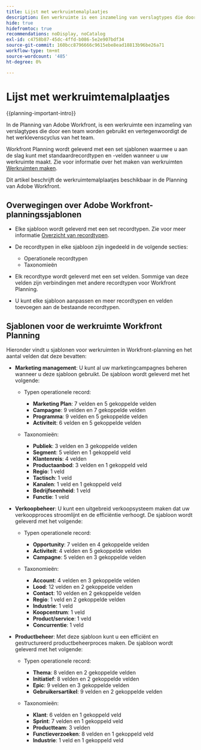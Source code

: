 ```yaml
---
title: Lijst met werkruimtemalplaatjes
description: Een werkruimte is een inzameling van verslagtypes die door een team worden gebruikt en vertegenwoordigt de het werklevenscyclus van het team. Adobe Workfront Planning wordt geleverd met een set sjablonen waarmee u aan de slag kunt met standaardrecordtypen en -velden wanneer u uw werkruimte maakt.
hide: true
hidefromtoc: true
recommendations: noDisplay, noCatalog
exl-id: c4758b87-45dc-4ffd-b086-5e2e907bdf34
source-git-commit: 160bcc8796666c9615ebe8ead18813b96be26a71
workflow-type: tm+mt
source-wordcount: '485'
ht-degree: 0%

---
```


<!--update the metadata with real information when making this available in TOC and in the left nav:
---
title: List of available workspace templates
description: You can use templates to create workspaces. This article provides a list of available workspace templates
hidefromtoc: yes
hide: yes
author: Alina
feature: Work Management
role: User
---

-->

# Lijst met werkruimtemalplaatjes

{{planning-important-intro}}

In de Planning van Adobe Workfront, is een werkruimte een inzameling van verslagtypes die door een team worden gebruikt en vertegenwoordigt de het werklevenscyclus van het team.

Workfront Planning wordt geleverd met een set sjablonen waarmee u aan de slag kunt met standaardrecordtypen en -velden wanneer u uw werkruimte maakt. Zie voor informatie over het maken van werkruimten [Werkruimten maken](/help/quicksilver/planning/architecture/create-workspaces.md).

Dit artikel beschrijft de werkruimtemalplaatjes beschikbaar in de Planning van Adobe Workfront.

## Overwegingen over Adobe Workfront-planningssjablonen

* Elke sjabloon wordt geleverd met een set recordtypen. Zie voor meer informatie [Overzicht van recordtypen](/help/quicksilver/planning/architecture/overview-of-record-types.md).
* De recordtypen in elke sjabloon zijn ingedeeld in de volgende secties:

   * Operationele recordtypen
   * Taxonomieën
* Elk recordtype wordt geleverd met een set velden. Sommige van deze velden zijn verbindingen met andere recordtypen voor Workfront Planning.
* U kunt elke sjabloon aanpassen en meer recordtypen en velden toevoegen aan de bestaande recordtypen.

<!-- I modeled this article by the "List of available Blueprints" and that articles does not have an Access area

## Access requirements

You must have the following: 

<table style="table-layout:auto">
 <col>
 </col>
 <col>
 </col>
 <tbody>
  <tr>
   <td role="rowheader"><p>Adobe Workfront plan*</p></td>
   <td>
<p>Any</p>
<!--the above is only for closed beta; when going to GA - activate the following plans:    
<p>Current plan: Prime and Ultimate</p>
<p>Legacy plan: Enterprise</p>->
   </td>
  </tr>
  <tr>
   <td role="rowheader"><p>Adobe Workfront license*</p></td>
   <td>
   <p>Any</p> 
  <p>For more information, see <a href="../../administration-and-setup/add-users/access-levels-and-object-permissions/wf-licenses.md" class="MCXref xref">Adobe Workfront licenses overview</a>.</p> </td>
  </tr>
  <tr>
   <td role="rowheader"><p>Product</p></td>
   <td>
   <p> Adobe Workfront</p> </td>
  </tr>
  <tr>
   <td role="rowheader">Access level*</td>
   <td> <p>Any</p>  
</td>
  </tr>
<tr>
   <td role="rowheader">Layout template</td>
   <td> <p>Your system administrator must add the Planning area in your layout template. </p>  
</td>
  </tr>
 </tbody>
</table>

>[!NOTE]
>
>*If you don't have access, ask your Workfront administrator if they set additional restrictions in your access level. For information on how a Workfront administrator can change your access level, see [Create or modify custom access levels](/help/quicksilver/administration-and-setup/add-users/configure-and-grant-access/create-modify-access-levels.md).

-->

## Sjablonen voor de werkruimte Workfront Planning

Hieronder vindt u sjablonen voor werkruimten in Workfront-planning en het aantal velden dat deze bevatten:

* **Marketing management**: U kunt al uw marketingcampagnes beheren wanneer u deze sjabloon gebruikt. De sjabloon wordt geleverd met het volgende:

   * Typen operationele record:

      * **Marketing Plan**: 7 velden en 5 gekoppelde velden
      * **Campagne**: 9 velden en 7 gekoppelde velden
      * **Programma**: 9 velden en 5 gekoppelde velden
      * **Activiteit**: 6 velden en 5 gekoppelde velden
   * Taxonomieën:
      * **Publiek**: 3 velden en 3 gekoppelde velden
      * **Segment**: 5 velden en 1 gekoppeld veld
      * **Klantenreis**: 4 velden
      * **Productaanbod**: 3 velden en 1 gekoppeld veld
      * **Regio**: 1 veld
      * **Tactisch**: 1 veld
      * **Kanalen**: 1 veld en 1 gekoppeld veld
      * **Bedrijfseenheid**: 1 veld
      * **Functie**: 1 veld

* **Verkoopbeheer**: U kunt een uitgebreid verkoopsysteem maken dat uw verkoopproces stroomlijnt en de efficiëntie verhoogt. De sjabloon wordt geleverd met het volgende:

   * Typen operationele record:

      * **Opportunity**: 7 velden en 4 gekoppelde velden
      * **Activiteit**: 4 velden en 5 gekoppelde velden
      * **Campagne**: 5 velden en 3 gekoppelde velden
   * Taxonomieën:
      * **Account**: 4 velden en 3 gekoppelde velden
      * **Lood**: 12 velden en 2 gekoppelde velden
      * **Contact**: 10 velden en 2 gekoppelde velden
      * **Regio**: 1 veld en 2 gekoppelde velden
      * **Industrie**: 1 veld
      * **Koopcentrum**: 1 veld
      * **Product/service**: 1 veld
      * **Concurrentie**: 1 veld

* **Productbeheer**: Met deze sjabloon kunt u een efficiënt en gestructureerd productbeheerproces maken. De sjabloon wordt geleverd met het volgende:

   * Typen operationele record:

      * **Thema**: 8 velden en 2 gekoppelde velden
      * **Initiatief**: 8 velden en 2 gekoppelde velden
      * **Epic**: 9 velden en 3 gekoppelde velden
      * **Gebruikersartikel**: 9 velden en 2 gekoppelde velden

   * Taxonomieën:

      * **Klant**: 6 velden en 1 gekoppeld veld
      * **Sprint**: 7 velden en 1 gekoppeld veld
      * **Productteam**: 3 velden
      * **Functieverzoeken**: 8 velden en 1 gekoppeld veld
      * **Industrie**: 1 veld en 1 gekoppeld veld
